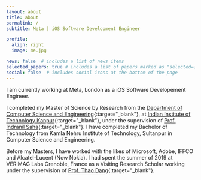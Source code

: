 ```yaml
---
layout: about
title: about
permalink: /
subtitle: Meta | iOS Software Development Engineer

profile:
  align: right
  image: me.jpg

news: false  # includes a list of news items
selected_papers: true # includes a list of papers marked as "selected={true}"
social: false  # includes social icons at the bottom of the page
---
```


I am currently working at Meta, London as a iOS Software Developement Engineer.

I completed my Master of Science by Research from the [Department of Computer Science and Engineering](https://www.cse.iitk.ac.in/){:target="\_blank"}, at [Indian Institute of Technology Kanpur](http://www.iitk.ac.in/){:target="\_blank"}, under the supervision of [Prof. Indranil Saha](https://www.cse.iitk.ac.in/users/isaha/){:target="\_blank"}. I have completed my Bachelor of Technology from Kamla Nehru Institute of Technology, Sultanpur in Computer Science and Engineering. 

Before my Masters, I have
 worked with the likes of Microsoft, Adobe, IFFCO and Alcatel-Lucent (Now Nokia). I had spent the summer of 2019 at VERIMAG Labs Grenoble, France as a Visiting Research Scholar working under the supervision of [Prof. Thao Dang](http://www-verimag.imag.fr/PEOPLE/Thao.Dang/){:target="\_blank"}.

